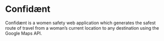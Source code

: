 # Confidænt
Confidænt is a women safety web application which generates the safest route of travel from a woman’s current location to any destination using the Google Maps API.
